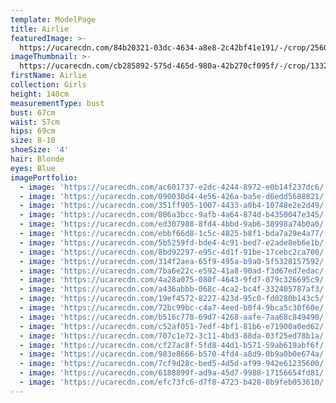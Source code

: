 ```yaml
---
template: ModelPage
title: Airlie
featuredImage: >-
  https://ucarecdn.com/84b20321-03dc-4634-a8e8-2c42bf41e191/-/crop/2560x1114/0,0/-/preview/
imageThumbnail: >-
  https://ucarecdn.com/cb285892-575d-465d-980a-42b270cf095f/-/crop/1332x1796/2009,9/-/preview/
firstName: Airlie
collection: Girls
height: 140cm
measurementType: bust
bust: 67cm
waist: 57cm
hips: 69cm
size: 8-10
shoeSize: '4'
hair: Blonde
eyes: Blue
imagePortfolio:
  - image: 'https://ucarecdn.com/ac601737-e2dc-4244-8972-e0b14f237dc6/'
  - image: 'https://ucarecdn.com/090030d4-4e56-426a-ba5e-d6edd5688821/'
  - image: 'https://ucarecdn.com/351ff905-1007-4433-a0b4-10748e2e2d49/'
  - image: 'https://ucarecdn.com/806a3bcc-9afb-4a64-874d-b4350047e345/'
  - image: 'https://ucarecdn.com/ed307988-8fd4-4bbd-9ab6-38998a74b0a0/'
  - image: 'https://ucarecdn.com/ebbf66d8-1c5c-4825-b8f1-bda7a29e4a77/'
  - image: 'https://ucarecdn.com/5b5259fd-bde4-4c91-bed7-e2ade8eb6e1b/'
  - image: 'https://ucarecdn.com/8bd92297-e95c-4d1f-91be-17cebc2ca700/'
  - image: 'https://ucarecdn.com/314f2aea-65f9-495a-b9a0-5f5328157592/'
  - image: 'https://ucarecdn.com/7ba6e22c-e592-41a8-90ad-f3d67ed7edac/'
  - image: 'https://ucarecdn.com/4a28a075-080f-4643-9fd7-079c326695c9/'
  - image: 'https://ucarecdn.com/a436abbb-068c-4ca2-bc4f-332405787af3/'
  - image: 'https://ucarecdn.com/19ef4572-8227-423d-95c0-fd0280b143c5/'
  - image: 'https://ucarecdn.com/72bc99bc-c4a7-4eed-b0f4-9bca5c30f60e/'
  - image: 'https://ucarecdn.com/b516c778-69d7-4268-aafe-7aa68c849490/'
  - image: 'https://ucarecdn.com/c52af051-7edf-4bf1-81b6-e71900a0ed62/'
  - image: 'https://ucarecdn.com/707c1e72-3c11-4bd3-88da-03f25ed78b1a/'
  - image: 'https://ucarecdn.com/cf27ac8f-5fd8-44d1-b571-59ab619abf6f/'
  - image: 'https://ucarecdn.com/983e8666-b570-4fd4-a8d9-0b9a0b0e674a/'
  - image: 'https://ucarecdn.com/7cf9d28c-bed5-4d5d-af99-942e61235600/'
  - image: 'https://ucarecdn.com/6188899f-ad9a-45d7-9988-17156654fd81/'
  - image: 'https://ucarecdn.com/efc73fc6-d7f8-4723-b428-8b9feb053610/'
---
```


